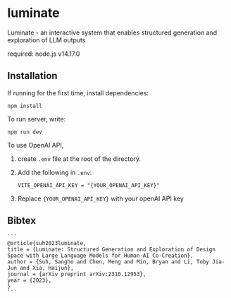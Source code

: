 # luminate
Luminate - an interactive system that enables structured generation and exploration of LLM outputs

required: node.js v14.17.0

## Installation

If running for the first time, install dependencies:

`npm install`

To run server, write:

```
npm run dev
```

To use OpenAI API, 

1. create `.env` file at the root of the directory.
2. Add the following in `.env`:

   ```
   VITE_OPENAI_API_KEY = "{YOUR_OPENAI_API_KEY}"
   ```
3. Replace `{YOUR_OPENAI_API_KEY}` with your openAI API key


## Bibtex
    
    ```
    @article{suh2023luminate,
    title = {Luminate: Structured Generation and Exploration of Design Space with Large Language Models for Human-AI Co-Creation},
    author = {Suh, Sangho and Chen, Meng and Min, Bryan and Li, Toby Jia-Jun and Xia, Haijun},
    journal = {arXiv preprint arXiv:2310.12953},
    year = {2023},
    }
    ```

